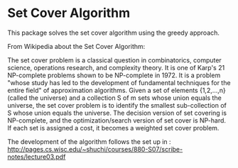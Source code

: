 # Set Cover Algorithm

This package solves the set cover algorithm using the greedy approach. 

From Wikipedia about the Set Cover Algorithm:

The set cover problem is a classical question in combinatorics, computer science, operations research, and complexity theory. It is one of Karp's 21 NP-complete problems shown to be NP-complete in 1972.
It is a problem "whose study has led to the development of fundamental techniques for the entire field" of approximation algorithms.
Given a set of elements \{1,2,...,n\} (called the universe) and a collection S of m sets whose union equals the universe, the set cover problem is to identify the smallest sub-collection of S whose union equals the universe.
The decision version of set covering is NP-complete, and the optimization/search version of set cover is NP-hard.
If each set is assigned a cost, it becomes a weighted set cover problem.


The development of the algorithm follows the set up in :
http://pages.cs.wisc.edu/~shuchi/courses/880-S07/scribe-notes/lecture03.pdf
